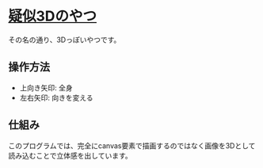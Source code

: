 # [疑似3Dのやつ](https://noty2008.github.io/giji3d/)
その名の通り、3Dっぽいやつです。
## 操作方法
* 上向き矢印: 全身
* 左右矢印: 向きを変える
## 仕組み
このプログラムでは、完全にcanvas要素で描画するのではなく画像を3Dとして読み込むことで立体感を出しています。
